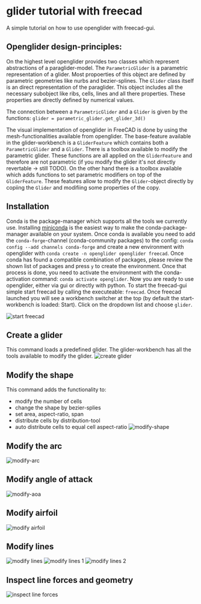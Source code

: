 # glider tutorial with freecad

A simple tutorial on how to use openglider with freecad-gui.

## Openglider design-principles:

On the highest level openglider provides two classes which represent abstractions of a paraglider-model. The `ParametricGlider` is a parametric representation of a glider. Most propoerties of this object are defined by parametric geometries like nurbs and bezier-splines.
The `Glider` class itself is an direct representation of the paraglider. This object includes all the necessary subobject like ribs, cells, lines and all there properties. These properties are directly defined by numerical values.

The connection between a `ParametricGlider` and a `Glider` is given by the functions:
`glider = parametric_glider.get_glider_3d()`

The visual implementation of openglider in FreeCAD is done by using the mesh-functionalities available from openglider. The base-feature available in the glider-workbench is a `GliderFeature` which contains both a `ParametricGlider` and a `Glider`. There is a toolbox available to modify the parametric glider. These functions are all applied on the `GliderFeature` and therefore are not parametric (if you modify the glider it's not directly revertable -> still TODO).
On the other hand there is a toolbox available which adds functions to set parametric modifiers on top of the `GliderFeature`. These features allow to modify the `Glider`-object directly by copiing the `Glider` and modifiing some properties of the copy.


## Installation

Conda is the package-manager which supports all the tools we currently use. Installing [miniconda](https://docs.conda.io/en/latest/miniconda.html) is the easiest way to make the conda-package-manager available on your system. Once conda is available you need to add the `conda-forge`-channel (conda-community packages) to the config: `conda config --add channels conda-forge` and create a new environment with openglider with `conda create -n openglider openglider freecad`. Once conda has found a compatible combination of packages, please review the shown list of packages and press `y` to create the environment. Once that process is done, you need to activate the environment with the conda-activation command: `conda activate openglider`. Now you are ready to use openglider, either via gui or directly with python. To start the freecad-gui simple start freecad by calling the executeable: `freecad`. Once freecad launched you will see a workbench switcher at the top (by default the start-workbench is loaded: Start). Click on the dropdown list and choose `glider`.  

![start freecad](gifs/start-freecad.gif)

## Create a glider

This command loads a predefined glider. The glider-workbench has all the tools available to modify the glider.
![create glider](gifs/create-glider.gif)

## Modify the shape

This command adds the functionality to:
- modify the number of cells
- change the shape by bezier-splies
- set area, aspect-ratio, span
- distribute cells by distribution-tool
- auto distribute cells to equal cell aspect-ratio
![modify-shape](gifs/modify-shape.gif)

## Modify the arc
![modify-arc](gifs/modify-arc.gif)

## Modify angle of attack
![modify-aoa](gifs/modify-angle-of-attack.gif)

## Modify airfoil
![modify airfoil](gifs/modify-airfoil.gif)

## Modify lines
![modify lines](gifs/modify-lines.gif)
![modify lines 1](gifs/modify-lines-1.gif)
![modify lines 2](gifs/modify-lines-2.gif)

## Inspect line forces and geometry
![inspect line forces](gifs/inspect-line-forces.gif)